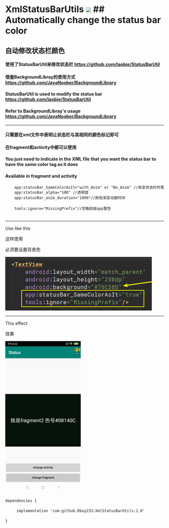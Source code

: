 # XmlStatusBarUtils [![](https://jitpack.io/v/Dboy233/XmlStatusBarUtils.svg)](https://jitpack.io/#Dboy233/XmlStatusBarUtils) ## Automatically change the status bar color

## 自动修改状态栏颜色

#### 使用了StatusBarUtil来修改状态栏 https://github.com/laobie/StatusBarUtil
#### 借鉴BackgroundLibray的使用方式 https://github.com/JavaNoober/BackgroundLibrary

#### StatusBarUtil is used to modify the status bar https://github.com/laobie/StatusBarUtil
#### Refer to BackgroundLibray's usage  https://github.com/JavaNoober/BackgroundLibrary

------

#### 只需要在xml文件中表明让状态栏与其相同的颜色标记即可
#### 在fragment和activity中都可以使用

#### You just need to indicate in the XML file that you want the status bar to have the same color tag as it does
#### Available in fragment and activity

```xml
	app:statusBar_SameColorAsIt="with_Anim" or "No_Anim" //改变状态栏时需不需要渐变动画
	app:statusBar_alpha="100" //透明度
	app:statusBar_anim_duration="1000"//颜色渐变动画时间

	tools:ignore="MissingPrefix"//忽略前缀app警告
	
```

------

Use like this

这样使用

必须要设置背景色

![image1](imgs/image1.png)

------

This effect

效果

![image1](imgs/imggif.gif)

```
dependencies {

  	 implementation 'com.github.Dboy233:XmlStatusBarUtils:1.0'
		
}

```

